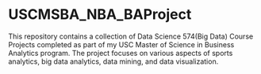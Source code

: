 # USCMSBA_NBA_BAProject
This repository contains a collection of Data Science 574(Big Data) Course Projects completed as part of my USC Master of Science in Business Analytics program. The project focuses on various aspects of sports analytics, big data analytics, data mining, and data visualization.
